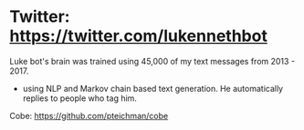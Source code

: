 # Twitter: https://twitter.com/lukennethbot #
Luke bot's brain was trained using 45,000 of my text messages from 2013 - 2017.
 - using NLP and Markov chain based text generation.
He automatically replies to people who tag him.

Cobe: https://github.com/pteichman/cobe
